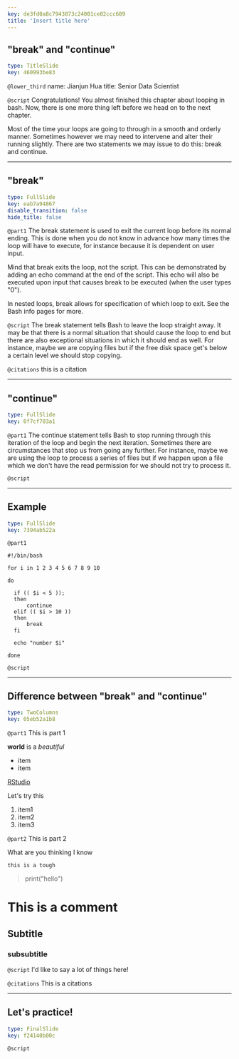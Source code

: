 ```yaml
---
key: de3fd0a8c7943873c24001ce02ccc689
title: 'Insert title here'
---
```


## "break" and "continue"

```yaml
type: TitleSlide
key: 460993be83
```

`@lower_third`
name: Jianjun Hua
title: Senior Data Scientist

`@script`
Congratulations! You almost finished this chapter about looping in bash. Now, there is one more thing left before we head on to the next chapter.

Most of the time your loops are going to through in a smooth and orderly manner. Sometimes however we may need to intervene and alter their running slightly. There are two statements we may issue to do this: break and continue. 

---

## "break"

```yaml
type: FullSlide
key: eab7a94867
disable_transition: false
hide_title: false
```

`@part1`
The break statement is used to exit the current loop before its normal ending. This is done when you do not know in advance how many times the loop will have to execute, for instance because it is dependent on user input.

Mind that break exits the loop, not the script. This can be demonstrated by adding an echo command at the end of the script. This echo will also be executed upon input that causes break to be executed (when the user types "0").

In nested loops, break allows for specification of which loop to exit. See the Bash info pages for more.



`@script`
The break statement tells Bash to leave the loop straight away. It may be that there is a normal situation that should cause the loop to end but there are also exceptional situations in which it should end as well. For instance, maybe we are copying files but if the free disk space get's below a certain level we should stop copying.

`@citations`
this is a citation

---

## "continue"

```yaml
type: FullSlide
key: 0f7cf703a1
```

`@part1`
The continue statement tells Bash to stop running through this iteration of the loop and begin the next iteration. Sometimes there are circumstances that stop us from going any further. For instance, maybe we are using the loop to process a series of files but if we happen upon a file which we don't have the read permission for we should not try to process it.

`@script`


---

## Example

```yaml
type: FullSlide
key: 7394ab522a
```

`@part1`
```
#!/bin/bash

for i in 1 2 3 4 5 6 7 8 9 10

do

  if (( $i < 5 ));
  then
      continue
  elif (( $i > 10 ))
  then
      break
  fi

  echo "number $i"

done
```

`@script`


---

## Difference between "break" and "continue"

```yaml
type: TwoColumns
key: 05eb52a1b8
```

`@part1`
This is part 1

**world** is a _beautiful_ 

- item
- item

[RStudio](https://www.rstudio.com/)

Let's try this

1. item1
2. item2
3. item3

`@part2`
This is part 2

What are you thinking
I know
```
this is a tough
```
> print("hello")
# This is a comment
## Subtitle 
### subsubtitle

`@script`
I'd like to say a lot of things here!

`@citations`
This is a citations

---

## Let's practice!

```yaml
type: FinalSlide
key: f24140b00c
```

`@script`
